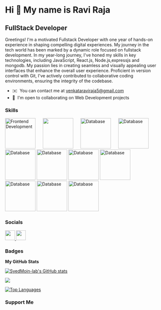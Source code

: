 


Hi 👋 My name is Ravi Raja
===================================

 FullStack Developer
-------------------------------------------

Greetings! I'm a motivated Fullstack Developer with one year of hands-on experience in shaping compelling digital experiences. My journey in the tech world has been marked by a dynamic role focused on fullstack development. In my year-long journey, I've honed my skills in key technologies, including JavaScript, React.js, Node.js,expressjs and mongodb. My passion lies in creating seamless and visually appealing user interfaces that enhance the overall user experience. Proficient in version control with Git, I've actively contributed to collaborative coding environments, ensuring the integrity of the codebase.


* ✉️  You can contact me at [venkataraviraja5@gmail.com](mailto:venkataraviraja5@gmail.com)
* 🤝  I'm open to collaborating on  Web Development projects



### Skills

<div style="display: inline-block;">
    <img src="https://encrypted-tbn0.gstatic.com/images?q=tbn:ANd9GcSFGvfXnNyB1HacT6EgBLYkRwBXnPa9GSYd_zjyWtDbzw&s" alt="Frontend Development" width="100" style="margin-right: 20px;">
    <img src="https://upload.wikimedia.org/wikipedia/commons/thumb/6/62/CSS3_logo.svg/800px-CSS3_logo.svg.png" width="100" style="margin-right: 20px;">
    <img src="https://encrypted-tbn0.gstatic.com/images?q=tbn:ANd9GcSghzj90CpG9v_fiA9sV7nHFZSthRYsPzwhVBwHn-BAHA&s" alt="Database" width="100" style="margin-right: 20px;>
 <img src="" alt="Database" width="100">
 <img src="https://cdn.worldvectorlogo.com/logos/mongodb-icon-2.svg" alt="Database" width="100">
 <img src="https://upload.wikimedia.org/wikipedia/commons/thumb/6/6a/JavaScript-logo.png/768px-JavaScript-logo.png" alt="Database" width="100">
 <img src="https://encrypted-tbn0.gstatic.com/images?q=tbn:ANd9GcTwbCiBrO4Hdp9kqknXIihiJ7lvu0Sg7nE-5_FGzpxI9w&s" alt="Database" width="100">
 <img src="https://encrypted-tbn0.gstatic.com/images?q=tbn:ANd9GcSCyiG83pBb5yrvCCZtg6n49ZrVVVYfg5AfLpAPcOIhrw&s" alt="Database" width="100">
 <img src="https://encrypted-tbn0.gstatic.com/images?q=tbn:ANd9GcTqfQB3xpIGcM8qwL2eRoTjjY-D7wxDubCAifyT2AqgjQ&s" alt="Database" width="100">
 <img src="https://encrypted-tbn0.gstatic.com/images?q=tbn:ANd9GcT8yGiC2_fGPLXIliAWy9NCNZmV3Eo1jfdfP4vxpXIpag&s" alt="Database" width="100">
<img src="https://encrypted-tbn0.gstatic.com/images?q=tbn:ANd9GcSnx_sifbqN92Sy_qt-IUe_4WbhxlpVE_WQA-UlOSOvMA&s" alt="Database" width="100">
<img src="https://www.shutterstock.com/image-illustration/sql-database-icon-logo-design-260nw-705321907.jpg" alt="Database" width="100">


 
</div>


### Socials

<p align="left"> <a href="" target="_blank" rel="noreferrer">  </a> <a href="https://github.com/venkataraviraja5" target="_blank" rel="noreferrer"> <picture> <source media="(prefers-color-scheme: dark)" srcset="https://raw.githubusercontent.com/danielcranney/readme-generator/main/public/icons/socials/github-dark.svg" /> <source media="(prefers-color-scheme: light)" srcset="https://raw.githubusercontent.com/danielcranney/readme-generator/main/public/icons/socials/github.svg" /> <img src="https://raw.githubusercontent.com/danielcranney/readme-generator/main/public/icons/socials/github.svg" width="32" height="32" /> </picture> </a> <a href="https://www.linkedin.com/in/ravi-raja-chepuru-88b038274/" target="_blank" rel="noreferrer"> <picture> <source media="(prefers-color-scheme: dark)" srcset="https://raw.githubusercontent.com/danielcranney/readme-generator/main/public/icons/socials/linkedin-dark.svg" /> <source media="(prefers-color-scheme: light)" srcset="https://raw.githubusercontent.com/danielcranney/readme-generator/main/public/icons/socials/linkedin.svg" /> <img src="https://raw.githubusercontent.com/danielcranney/readme-generator/main/public/icons/socials/linkedin.svg" width="32" height="32" /> </picture> </a></p>

### Badges

<b>My GitHub Stats</b>

<a href="https://github.com/venkataraviraja5"><img src="https://github-readme-stats.vercel.app/api?username=venkataraviraja5&show_icons=true&hide=&count_private=true&title_color=ef4444&text_color=ffffff&icon_color=000000&bg_color=312e81&hide_border=true&show_icons=true" alt="SyedMoin-lab's GitHub stats" /></a>

<a href="https://github.com/venkataraviraja5"><img src="https://github-readme-streak-stats.herokuapp.com/?user=venkataraviraja5&stroke=ffffff&background=312e81&ring=ef4444&fire=ef4444&currStreakNum=ffffff&currStreakLabel=ef4444&sideNums=ffffff&sideLabels=ffffff&dates=ffffff&hide_border=true" /></a>


<a href="https://github.com/venkataraviraja5" align="left"><img src="https://github-readme-stats.vercel.app/api/top-langs/?username=venkataraviraja5&langs_count=10&title_color=ef4444&text_color=ffffff&icon_color=000000&bg_color=312e81&hide_border=true&locale=en&custom_title=Top%20%Languages" alt="Top Languages" /></a>

### Support Me
